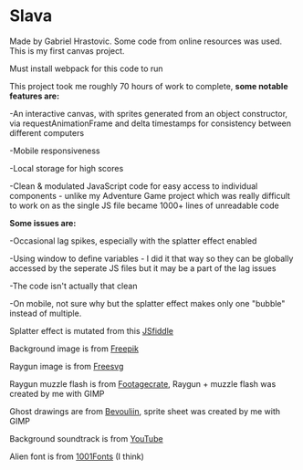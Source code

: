 # Slava
Made by Gabriel Hrastovic. Some code from online resources was used. This is my first canvas project.

Must install webpack for this code to run

 This project took me roughly 70 hours of work to complete, **some notable features are:**

-An interactive canvas, with sprites generated from an object constructor, via requestAnimationFrame and delta timestamps for consistency between different computers

-Mobile responsiveness

-Local storage for high scores

-Clean & modulated JavaScript code for easy access to individual components - unlike my Adventure Game project which was really difficult to work on as the single JS file became 1000+ lines of unreadable code





**Some issues are:**

-Occasional lag spikes, especially with the splatter effect enabled

-Using window to define variables - I did it that way so they can be globally accessed by the seperate JS files but it may be a part of the lag issues

-The code isn't actually that clean

-On mobile, not sure why but the splatter effect makes only one "bubble" instead of multiple.


Splatter effect is mutated from this [JSfiddle](https://jsfiddle.net/decx/Ca9Y7/)

Background image is from [Freepik](https://www.freepik.com/free-vector/aurora-borealis-northern-lights-arctic-sky-night-vector-cartoon-illustration-winter-sky-wit_18164696.htm)

Raygun image is from [Freesvg](https://freesvg.org/1478221359)

Raygun muzzle flash is from [Footagecrate](https://footagecrate.com/video-effects/footagecrate-scifi-muzzleflash-electric-front), Raygun + muzzle flash was created by me with GIMP

Ghost drawings are from [Bevouliin](https://bevouliin.com/spooky-ghost-sprites-free-game-asset/), sprite sheet was created by me with GIMP

Background soundtrack is from [YouTube](https://www.youtube.com/watch?v=n4A_F5SXmgo)

Alien font is from [1001Fonts](https://www.1001fonts.com/alien-fonts.html) (I think)



